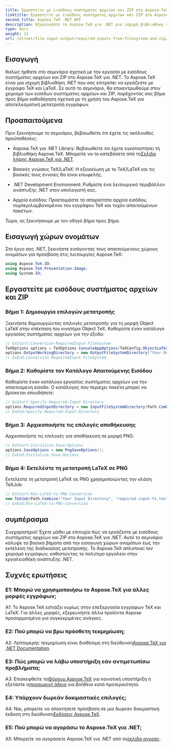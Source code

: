 ```yaml
---
title: Εργαστείτε με εισόδους συστήματος αρχείων και ZIP στο Aspose.TeX για .NET
linktitle: Εργαστείτε με εισόδους συστήματος αρχείων και ZIP στο Aspose.TeX για .NET
second_title: Aspose.TeX .NET API
description: Εξερευνήστε το Aspose.TeX για .NET μια ισχυρή βιβλιοθήκη για χειρισμό εγγράφων TeX και LaTeX. Μετατρέψτε αποτελεσματικά αρχεία με εισόδους συστήματος αρχείων και ZIP.
type: docs
weight: 11
url: /el/net/file-input-output/required-inputs-from-filesystem-and-zip/
---
```

## Εισαγωγή

Καλώς ήρθατε στο σεμινάριο σχετικά με την εργασία με εισόδους συστήματος αρχείων και ZIP στο Aspose.TeX για .NET. Το Aspose.TeX είναι μια ισχυρή βιβλιοθήκη .NET που σας επιτρέπει να εργάζεστε με έγγραφα TeX και LaTeX. Σε αυτό το σεμινάριο, θα επικεντρωθούμε στον χειρισμό των εισόδων συστήματος αρχείων και ZIP, παρέχοντάς σας βήμα προς βήμα καθοδήγηση σχετικά με τη χρήση του Aspose.TeX για αποτελεσματική μετατροπή εγγράφων.

## Προαπαιτούμενα

Πριν ξεκινήσουμε το σεμινάριο, βεβαιωθείτε ότι έχετε τις ακόλουθες προϋποθέσεις:

-  Aspose.TeX για .NET Library: Βεβαιωθείτε ότι έχετε εγκαταστήσει τη βιβλιοθήκη Aspose.TeX. Μπορείτε να το κατεβάσετε από το[Σελίδα λήψης Aspose.TeX για .NET](https://releases.aspose.com/tex/net/).

- Βασικές γνώσεις TeX/LaTeX: Η εξοικείωση με το TeX/LaTeX και τις βασικές τους έννοιες θα είναι επωφελής.

- .NET Development Environment: Ρυθμίστε ένα λειτουργικό περιβάλλον ανάπτυξης .NET στον υπολογιστή σας.

- Αρχεία εισόδου: Προετοιμάστε τα απαραίτητα αρχεία εισόδου, συμπεριλαμβανομένου του εγγράφου TeX και τυχόν απαιτούμενων πακέτων.

Τώρα, ας ξεκινήσουμε με τον οδηγό βήμα προς βήμα.

## Εισαγωγή χώρων ονομάτων

Στο έργο σας .NET, ξεκινήστε εισάγοντας τους απαιτούμενους χώρους ονομάτων για πρόσβαση στις λειτουργίες Aspose.TeX:

```csharp
using Aspose.TeX.IO;
using Aspose.TeX.Presentation.Image;
using System.IO;
```

## Εργαστείτε με εισόδους συστήματος αρχείων και ZIP

### Βήμα 1: Δημιουργία επιλογών μετατροπής

Ξεκινήστε δημιουργώντας επιλογές μετατροπής για τη μορφή Object LaTeX στην επέκταση του κινητήρα Object TeX. Καθορίστε έναν κατάλογο εργασίας συστήματος αρχείων για την έξοδο:

```csharp
// ExStart:Conversion-RequiredInput-FileSystem
TeXOptions options = TeXOptions.ConsoleAppOptions(TeXConfig.ObjectLaTeX);
options.OutputWorkingDirectory = new OutputFileSystemDirectory("Your Output Directory");
// ExEnd:Conversion-RequiredInput-FileSystem
```

### Βήμα 2: Καθορίστε τον Κατάλογο Απαιτούμενης Εισόδου

Καθορίστε έναν κατάλογο εργασίας συστήματος αρχείων για την απαιτούμενη είσοδο. Ο κατάλογος που περιέχει πακέτα μπορεί να βρίσκεται οπουδήποτε:

```csharp
// ExStart:Specify-Required-Input-Directory
options.RequiredInputDirectory = new InputFileSystemDirectory(Path.Combine("Your Input Directory", "packages"));
// ExEnd:Specify-Required-Input-Directory
```

### Βήμα 3: Αρχικοποιήστε τις επιλογές αποθήκευσης

Αρχικοποιήστε τις επιλογές για αποθήκευση σε μορφή PNG:

```csharp
// ExStart:Initialize-Save-Options
options.SaveOptions = new PngSaveOptions();
// ExEnd:Initialize-Save-Options
```

### Βήμα 4: Εκτελέστε τη μετατροπή LaTeX σε PNG

Εκτελέστε τη μετατροπή LaTeX σε PNG χρησιμοποιώντας την κλάση TeXJob:

```csharp
// ExStart:Run-LaTeX-to-PNG-Conversion
new TeXJob(Path.Combine("Your Input Directory", "required-input-fs.tex"), new ImageDevice(), options).Run();
// ExEnd:Run-LaTeX-to-PNG-Conversion
```

## συμπέρασμα

Συγχαρητήρια! Έχετε μάθει με επιτυχία πώς να εργάζεστε με εισόδους συστήματος αρχείων και ZIP στο Aspose.TeX για .NET. Αυτό το σεμινάριο κάλυψε τα βασικά βήματα από την εισαγωγή χώρων ονομάτων έως την εκτέλεση της διαδικασίας μετατροπής. Το Aspose.TeX απλοποιεί τον χειρισμό εγγράφων, καθιστώντας το πολύτιμο εργαλείο στην εργαλειοθήκη ανάπτυξης .NET.

## Συχνές ερωτήσεις

### Ε1: Μπορώ να χρησιμοποιήσω το Aspose.TeX για άλλες μορφές εγγράφων;

A1: Το Aspose.TeX εστιάζει κυρίως στην επεξεργασία εγγράφων TeX και LaTeX. Για άλλες μορφές, εξερευνήστε άλλα προϊόντα Aspose προσαρμοσμένα για συγκεκριμένες ανάγκες.

### Ε2: Πού μπορώ να βρω πρόσθετη τεκμηρίωση;

 A2: Λεπτομερής τεκμηρίωση είναι διαθέσιμη στη διεύθυνση[Aspose.TeX για .NET Documentation](https://reference.aspose.com/tex/net/).

### Ε3: Πώς μπορώ να λάβω υποστήριξη εάν αντιμετωπίσω προβλήματα;

 A3: Επισκεφθείτε το[Φόρουμ Aspose.TeX](https://forum.aspose.com/c/tex/47) για κοινοτική υποστήριξη ή εξετάστε α[προσωρινή άδεια](https://purchase.aspose.com/temporary-license/) για βοήθεια κατά προτεραιότητα.

### Ε4: Υπάρχουν δωρεάν δοκιμαστικές επιλογές;

 A4: Ναι, μπορείτε να αποκτήσετε πρόσβαση σε μια δωρεάν δοκιμαστική έκδοση στη διεύθυνση[Εκδόσεις Aspose.TeX](https://releases.aspose.com/).

### Ε5: Πού μπορώ να αγοράσω το Aspose.TeX για .NET;

A5: Μπορείτε να αγοράσετε Aspose.TeX για .NET από το[σελίδα αγοράς](https://purchase.aspose.com/buy).